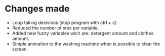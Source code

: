 # Changes made
- Loop taking decisions (stop program with ctrl + c)
- Reduced the number of stes per variable.
- Added new fuzzy variables wich are: detergent amount and clothes amount.
- Simple animation to the washing machine when is possible to clear the screen.